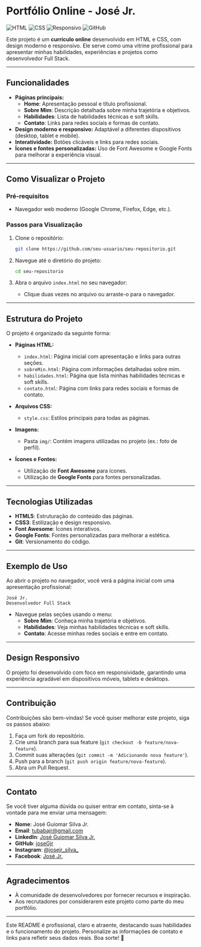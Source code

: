 

# Portfólio Online - José Jr.

![HTML](https://img.shields.io/badge/HTML-5-orange) ![CSS](https://img.shields.io/badge/CSS-3-blue) ![Responsivo](https://img.shields.io/badge/Responsivo-Sim-green) ![GitHub](https://img.shields.io/badge/License-MIT-yellow)

Este projeto é um **currículo online** desenvolvido em HTML e CSS, com design moderno e responsivo. Ele serve como uma vitrine profissional para apresentar minhas habilidades, experiências e projetos como desenvolvedor Full Stack.

---

## Funcionalidades

- **Páginas principais:**
  - **Home**: Apresentação pessoal e título profissional.
  - **Sobre Mim**: Descrição detalhada sobre minha trajetória e objetivos.
  - **Habilidades**: Lista de habilidades técnicas e soft skills.
  - **Contato**: Links para redes sociais e formas de contato.
- **Design moderno e responsivo:** Adaptável a diferentes dispositivos (desktop, tablet e mobile).
- **Interatividade:** Botões clicáveis e links para redes sociais.
- **Ícones e fontes personalizadas:** Uso de Font Awesome e Google Fonts para melhorar a experiência visual.

---

## Como Visualizar o Projeto

### Pré-requisitos
- Navegador web moderno (Google Chrome, Firefox, Edge, etc.).

### Passos para Visualização

1. Clone o repositório:
   ```bash
   git clone https://github.com/seu-usuario/seu-repositorio.git
   ```

2. Navegue até o diretório do projeto:
   ```bash
   cd seu-repositorio
   ```

3. Abra o arquivo `index.html` no seu navegador:
   - Clique duas vezes no arquivo ou arraste-o para o navegador.

---

## Estrutura do Projeto

O projeto é organizado da seguinte forma:

- **Páginas HTML:**
  - `index.html`: Página inicial com apresentação e links para outras seções.
  - `sobreMin.html`: Página com informações detalhadas sobre mim.
  - `habilidades.html`: Página que lista minhas habilidades técnicas e soft skills.
  - `contato.html`: Página com links para redes sociais e formas de contato.

- **Arquivos CSS:**
  - `style.css`: Estilos principais para todas as páginas.

- **Imagens:**
  - Pasta `img/`: Contém imagens utilizadas no projeto (ex.: foto de perfil).

- **Ícones e Fontes:**
  - Utilização de **Font Awesome** para ícones.
  - Utilização de **Google Fonts** para fontes personalizadas.

---

## Tecnologias Utilizadas

- **HTML5**: Estruturação do conteúdo das páginas.
- **CSS3**: Estilização e design responsivo.
- **Font Awesome**: Ícones interativos.
- **Google Fonts**: Fontes personalizadas para melhorar a estética.
- **Git**: Versionamento do código.

---

## Exemplo de Uso

Ao abrir o projeto no navegador, você verá a página inicial com uma apresentação profissional:

```
José Jr.
Desenvolvedor Full Stack
```

- Navegue pelas seções usando o menu:
  - **Sobre Mim**: Conheça minha trajetória e objetivos.
  - **Habilidades**: Veja minhas habilidades técnicas e soft skills.
  - **Contato**: Acesse minhas redes sociais e entre em contato.

---

## Design Responsivo

O projeto foi desenvolvido com foco em responsividade, garantindo uma experiência agradável em dispositivos móveis, tablets e desktops.

---

## Contribuição

Contribuições são bem-vindas! Se você quiser melhorar este projeto, siga os passos abaixo:

1. Faça um fork do repositório.
2. Crie uma branch para sua feature (`git checkout -b feature/nova-feature`).
3. Commit suas alterações (`git commit -m 'Adicionando nova feature'`).
4. Push para a branch (`git push origin feature/nova-feature`).
5. Abra um Pull Request.

---

## Contato

Se você tiver alguma dúvida ou quiser entrar em contato, sinta-se à vontade para me enviar uma mensagem:

- **Nome**: José Guiomar Silva Jr.
- **Email**: tubabajr@gmail.com
- **LinkedIn**: [José Guiomar Silva Jr.](https://www.linkedin.com/in/jos%C3%A9-guiomar-silva-jr-1a968b198/)
- **GitHub**: [joseGjr](https://github.com/joseGjr)
- **Instagram**: [@josejr_silva_](https://instagram.com/josejr_silva_)
- **Facebook**: [José Jr.](https://www.facebook.com/profile.php?id=100004094056306)

---

## Agradecimentos

- À comunidade de desenvolvedores por fornecer recursos e inspiração.
- Aos recrutadores por considerarem este projeto como parte do meu portfólio.

---

Este README é profissional, claro e atraente, destacando suas habilidades e o funcionamento do projeto. Personalize as informações de contato e links para refletir seus dados reais. Boa sorte! 🚀
